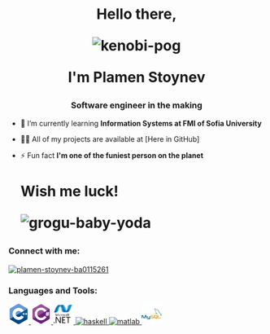 <h1 align="center">Hello there,
  
  ![kenobi-pog](https://github.com/plamenstoynev/plamenstoynev/assets/79408379/ab4063c6-116c-4164-a460-39db2c1731f0)

  I'm Plamen Stoynev</h1>
<h3 align="center">Software engineer in the making</h3>

- 🌱 I’m currently learning **Information Systems at FMI of Sofia University**

- 👨‍💻 All of my projects are available at [Here in GitHub]

- ⚡ Fun fact **I'm one of the funiest person on the planet**

  <h1 alingn = "center">Wish me luck!



  ![grogu-baby-yoda](https://github.com/plamenstoynev/plamenstoynev/assets/79408379/b0152819-9305-494a-b591-4cfab66b5a0f)
  
  </h1>


<h3 align="left">Connect with me:</h3>
<p align="left">
<a href="https://linkedin.com/in/plamen-stoynev-ba0115261" target="blank"><img align="center" src="https://raw.githubusercontent.com/rahuldkjain/github-profile-readme-generator/master/src/images/icons/Social/linked-in-alt.svg" alt="plamen-stoynev-ba0115261" height="30" width="40" /></a>
</p>

<h3 align="left">Languages and Tools:</h3>
<p align="left"> <a href="https://www.w3schools.com/cpp/" target="_blank" rel="noreferrer"> <img src="https://raw.githubusercontent.com/devicons/devicon/master/icons/cplusplus/cplusplus-original.svg" alt="cplusplus" width="40" height="40"/> </a> <a href="https://www.w3schools.com/cs/" target="_blank" rel="noreferrer"> <img src="https://raw.githubusercontent.com/devicons/devicon/master/icons/csharp/csharp-original.svg" alt="csharp" width="40" height="40"/> </a> <a href="https://dotnet.microsoft.com/" target="_blank" rel="noreferrer"> <img src="https://raw.githubusercontent.com/devicons/devicon/master/icons/dot-net/dot-net-original-wordmark.svg" alt="dotnet" width="40" height="40"/> </a> <a href="https://www.haskell.org/" target="_blank" rel="noreferrer"> <img src="https://upload.wikimedia.org/wikipedia/commons/1/1c/Haskell-Logo.svg" alt="haskell" width="40" height="40"/> </a> <a href="https://www.mathworks.com/" target="_blank" rel="noreferrer"> <img src="https://upload.wikimedia.org/wikipedia/commons/2/21/Matlab_Logo.png" alt="matlab" width="40" height="40"/> </a> <a href="https://www.mysql.com/" target="_blank" rel="noreferrer"> <img src="https://raw.githubusercontent.com/devicons/devicon/master/icons/mysql/mysql-original-wordmark.svg" alt="mysql" width="40" height="40"/> </a> </p>
